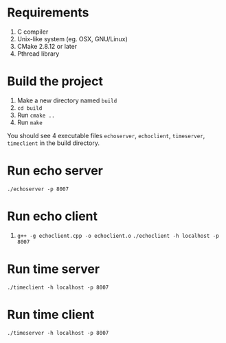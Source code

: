# Requirements
1. C compiler
2. Unix-like system (eg. OSX, GNU/Linux)
3. CMake 2.8.12 or later
4. Pthread library

# Build the project

1. Make a new directory named `build`
2. `cd build`
3. Run `cmake ..`
4. Run `make`

You should see 4 executable files `echoserver`, `echoclient`, `timeserver`, `timeclient` in the build directory.

# Run echo server

`./echoserver -p 8007`

# Run echo client

1. `g++ -g echoclient.cpp -o echoclient.o`
`./echoclient -h localhost -p 8007`

# Run time server

`./timeclient -h localhost -p 8007`

# Run time client

`./timeserver -h localhost -p 8007`
